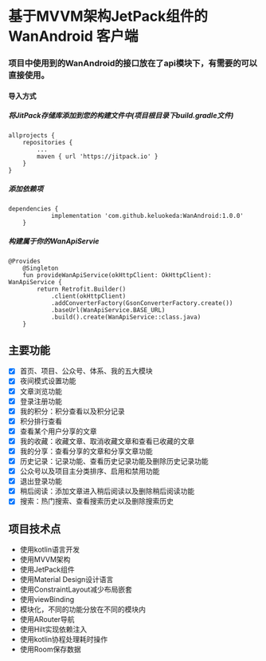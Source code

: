 # 基于MVVM架构JetPack组件的 WanAndroid 客户端

### 项目中使用到的WanAndroid的接口放在了api模块下，有需要的可以直接使用。
#### 导入方式
##### 将JitPack存储库添加到您的构建文件中(项目根目录下build.gradle文件)
```
allprojects {
    repositories {
        ...
        maven { url 'https://jitpack.io' }
    }
}
```
##### 添加依赖项
```
dependencies {
	        implementation 'com.github.keluokeda:WanAndroid:1.0.0'
	}
```
##### 构建属于你的WanApiServie
```
@Provides
    @Singleton
    fun provideWanApiService(okHttpClient: OkHttpClient): WanApiService {
        return Retrofit.Builder()
            .client(okHttpClient)
            .addConverterFactory(GsonConverterFactory.create())
            .baseUrl(WanApiService.BASE_URL)
            .build().create(WanApiService::class.java)
    }
```
## 主要功能
- [x] 首页、项目、公众号、体系、我的五大模块
- [x] 夜间模式设置功能
- [x] 文章浏览功能
- [x] 登录注册功能
- [x] 我的积分：积分查看以及积分记录
- [x] 积分排行查看
- [x] 查看某个用户分享的文章
- [x] 我的收藏：收藏文章、取消收藏文章和查看已收藏的文章
- [x] 我的分享：查看分享的文章和分享文章功能
- [x] 历史记录：记录功能、查看历史记录功能及删除历史记录功能
- [x] 公众号以及项目主分类排序、启用和禁用功能
- [x] 退出登录功能
- [x] 稍后阅读：添加文章进入稍后阅读以及删除稍后阅读功能
- [x] 搜索：热门搜索、查看搜索历史以及删除搜索历史

## 项目技术点
- 使用kotlin语言开发
- 使用MVVM架构
- 使用JetPack组件
- 使用Material Design设计语言
- 使用ConstraintLayout减少布局嵌套
- 使用viewBinding
- 模块化，不同的功能分放在不同的模块内
- 使用ARouter导航
- 使用Hilt实现依赖注入
- 使用kotlin协程处理耗时操作
- 使用Room保存数据

